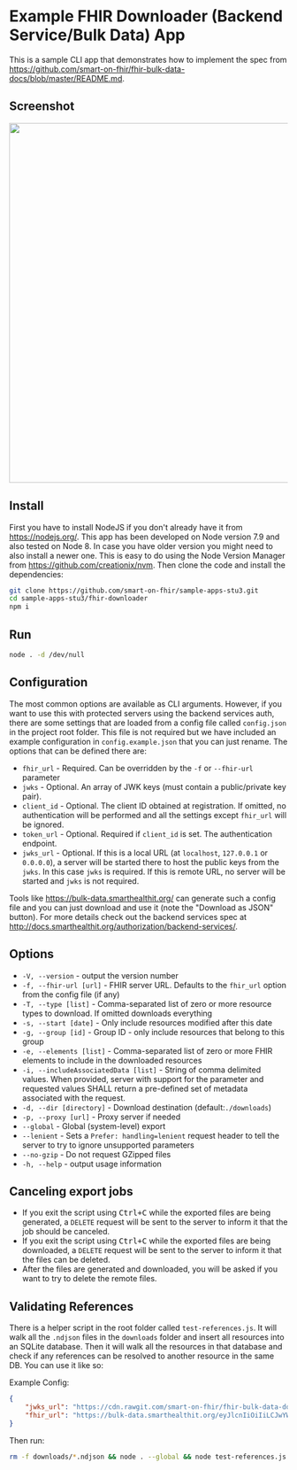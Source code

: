 # Example FHIR Downloader (Backend Service/Bulk Data) App

This is a sample CLI app that demonstrates how to implement the spec from https://github.com/smart-on-fhir/fhir-bulk-data-docs/blob/master/README.md.

## Screenshot
<img src="screenshot.png" width="650" />

## Install

First you have to install NodeJS if you don't already have it from https://nodejs.org/. This app has been developed on Node version 7.9 and also tested on Node 8. In case you have older version you might need to also install a newer one. This is easy to do using the Node Version Manager from https://github.com/creationix/nvm. Then clone the code and install the dependencies:
```sh
git clone https://github.com/smart-on-fhir/sample-apps-stu3.git
cd sample-apps-stu3/fhir-downloader
npm i
```

## Run
```sh
node . -d /dev/null
```

## Configuration

The most common options are available as CLI arguments. However, if you want to use this with protected servers using the backend services auth, there are some settings that are loaded from a config file called `config.json` in the project root folder. This file is not required but we have included an example configuration in `config.example.json` that you can just rename. The options that can be defined there are:
- `fhir_url`    - Required. Can be overridden by the `-f` or `--fhir-url` parameter
- `jwks`        - Optional. An array of JWK keys (must contain a public/private key pair).
- `client_id`   - Optional. The client ID obtained at registration. If omitted, no authentication will be performed and all the settings except `fhir_url` will be ignored.
- `token_url`   - Optional. Required if `client_id` is set. The authentication endpoint.
- `jwks_url`    - Optional. If this is a local URL (at `localhost`, `127.0.0.1` or `0.0.0.0`), a server will be started there to host the public keys
                  from the `jwks`. In this case `jwks` is required. If this is remote URL, no server will be started and `jwks` is not required.

Tools like https://bulk-data.smarthealthit.org/ can generate such a config file and you can just download and use it (note the "Download as JSON" button). For more details check out the backend services spec at http://docs.smarthealthit.org/authorization/backend-services/.


## Options

- `-V, --version`         - output the version number
- `-f, --fhir-url [url]`  - FHIR server URL. Defaults to the `fhir_url` option from the config file (if any)
- `-T, --type [list]`     - Comma-separated list of zero or more resource types to download. If omitted downloads everything
- `-s, --start [date]`    - Only include resources modified after this date
- `-g, --group [id]`      - Group ID - only include resources that belong to this group
- `-e, --elements [list]` - Comma-separated list of zero or more FHIR elements to include in the downloaded resources
- `-i, --includeAssociatedData [list]` - String of comma delimited values. When provided, server with support for the parameter and requested values SHALL return a pre-defined set of metadata associated with the request.
- `-d, --dir [directory]` - Download destination (default:`./downloads`)
- `-p, --proxy [url]`     - Proxy server if needed
- `--global`              - Global (system-level) export
- `--lenient`             - Sets a `Prefer: handling=lenient` request header to tell the server to try to ignore unsupported parameters
- `--no-gzip`             - Do not request GZipped files
- `-h, --help`            - output usage information

## Canceling export jobs
- If you exit the script using <kbd>Ctrl+C</kbd> while the exported files are being generated, a `DELETE` request will be sent to the server to inform it that the job should be canceled.
- If you exit the script using <kbd>Ctrl+C</kbd> while the exported files are being downloaded, a `DELETE` request will be sent to the server to inform it that the files can be deleted.
- After the files are generated and downloaded, you will be asked if you want to try to delete the remote files.

## Validating References
There is a helper script in the root folder called `test-references.js`. It will walk all the `.ndjson`
files in the `downloads` folder and insert all resources into an SQLite database. Then it will walk all the resources
in that database and check if any references can be resolved to another resource in the same DB.
You can use it like so:

Example Config:
```json
{
    "jwks_url": "https://cdn.rawgit.com/smart-on-fhir/fhir-bulk-data-docs/master/sample-jwks/RS384.public.json",
    "fhir_url": "https://bulk-data.smarthealthit.org/eyJlcnIiOiIiLCJwYWdlIjoxMDAwMCwiZHVyIjoxMCwidGx0IjoxNSwibSI6MX0/fhir"
}
```
Then run:
```sh
rm -f downloads/*.ndjson && node . --global && node test-references.js
```
